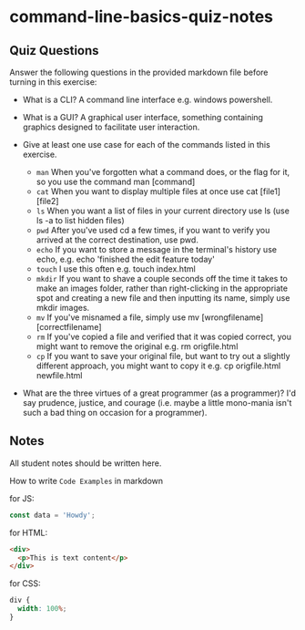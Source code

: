 # command-line-basics-quiz-notes

## Quiz Questions

Answer the following questions in the provided markdown file before turning in this exercise:

- What is a CLI?
  A command line interface e.g. windows powershell.
- What is a GUI?
  A graphical user interface, something containing graphics designed to facilitate user interaction.
- Give at least one use case for each of the commands listed in this exercise.

  - `man`
    When you've forgotten what a command does, or the flag for it, so you use the command man [command]
  - `cat`
    When you want to display multiple files at once use cat [file1] [file2]
  - `ls`
    When you want a list of files in your current directory use ls (use ls -a to list hidden files)
  - `pwd`
    After you've used cd a few times, if you want to verify you arrived at the correct destination, use pwd.
  - `echo`
    If you want to store a message in the terminal's history use echo, e.g. echo 'finished the edit feature today'
  - `touch`
    I use this often e.g. touch index.html
  - `mkdir`
    If you want to shave a couple seconds off the time it takes to make an images folder, rather than right-clicking in the appropriate spot and creating a new file and then inputting its name, simply use mkdir images.
  - `mv`
    If you've misnamed a file, simply use mv [wrongfilename] [correctfilename]
  - `rm`
    If you've copied a file and verified that it was copied correct, you might want to remove the original e.g. rm origfile.html
  - `cp`
    If you want to save your original file, but want to try out a slightly different approach, you might want to copy it e.g. cp origfile.html newfile.html

- What are the three virtues of a great programmer (as a programmer)?
  I'd say prudence, justice, and courage (i.e. maybe a little mono-mania isn't such a bad thing on occasion for a programmer).

## Notes

All student notes should be written here.

How to write `Code Examples` in markdown

for JS:

```javascript
const data = 'Howdy';
```

for HTML:

```html
<div>
  <p>This is text content</p>
</div>
```

for CSS:

```css
div {
  width: 100%;
}
```
